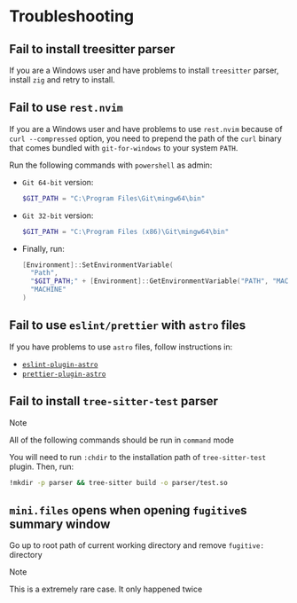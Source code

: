 # Troubleshooting

## Fail to install treesitter parser

If you are a Windows user and have problems to install `treesitter` parser,
install `zig` and retry to install.

## Fail to use `rest.nvim`

If you are a Windows user and have problems to use `rest.nvim` because of
`curl --compressed` option, you need to prepend the path of the `curl` binary
that comes bundled with `git-for-windows` to your system `PATH`.

Run the following commands with `powershell` as admin:

- `Git 64-bit` version:

  ```powershell
  $GIT_PATH = "C:\Program Files\Git\mingw64\bin"
  ```

- `Git 32-bit` version:

  ```powershell
  $GIT_PATH = "C:\Program Files (x86)\Git\mingw64\bin"
  ```

- Finally, run:

  ```powershell
  [Environment]::SetEnvironmentVariable(
    "Path",
    "$GIT_PATH;" + [Environment]::GetEnvironmentVariable("PATH", "MACHINE"),
    "MACHINE"
  )
  ```

## Fail to use `eslint/prettier` with `astro` files

If you have problems to use `astro` files, follow instructions in:

- [`eslint-plugin-astro`](https://github.com/ota-meshi/eslint-plugin-astro)
- [`prettier-plugin-astro`](https://github.com/withastro/prettier-plugin-astro)

## Fail to install `tree-sitter-test` parser

> [!NOTE]
> All of the following commands should be run in `command` mode

You will need to run `:chdir` to the installation path of `tree-sitter-test`
plugin. Then, run:

```bash
!mkdir -p parser && tree-sitter build -o parser/test.so
```

## `mini.files` opens when opening `fugitive`s summary window

Go up to root path of current working directory and remove `fugitive:` directory

> [!NOTE]
> This is a extremely rare case. It only happened twice
